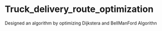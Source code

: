 # Truck_delivery_route_optimization
Designed an algorithm by optimizing Dijkstera and BellManFord Algorithn
